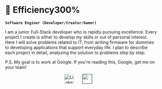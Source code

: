 # 🤨 Efficiency300%

**`Software Enginer (Developer/Creator/Gamer)`**

I am a junior Full-Stack developer who is rapidly pursuing excellence. Every project I create is either to develop my skills or out of personal interest. Here I will solve problems related to IT, from writing firmware for dummies to developing applications that support everyday life. I plan to describe each project in detail, analyzing the solution to problems step by step.

P.S. My goal is to work at Google. If you're reading this, Google, get me on your team!

<p align="center">
  <a href="https://www.linkedin.com/in/maksud-jumaniyozov-34a831318/"><img width="32px" alt="LinkedIn" title="LinkedIn" src="https://i.imgur.com/yRpa1dQ.png"/></a>
  &#8287;&#8287;&#8287;&#8287;&#8287;
  <a href="" alt="Telegram" title="Telegram"><img width="32px" src="https://i.imgur.com/DWJroXT.png"/></a>
  &#8287;&#8287;&#8287;&#8287;&#8287;
    
</p>
